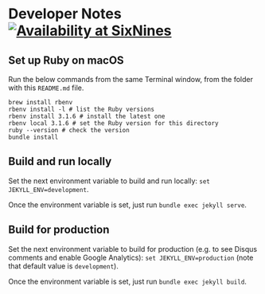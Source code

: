 # Developer Notes [![Availability at SixNines](http://www.sixnines.io/b/0e54)](http://www.sixnines.io/h/0e54)

## Set up Ruby on macOS

Run the below commands from the same Terminal window, from the folder with this `README.md` file.

```shell
brew install rbenv
rbenv install -l # list the Ruby versions
rbenv install 3.1.6 # install the latest one
rbenv local 3.1.6 # set the Ruby version for this directory
ruby --version # check the version
bundle install
```

## Build and run locally

Set the next environment variable to build and run locally: `set JEKYLL_ENV=development`.

Once the environment variable is set, just run `bundle exec jekyll serve`.

## Build for production

Set the next environment variable to build for production (e.g. to see Disqus comments and enable Google Analytics): `set JEKYLL_ENV=production` (note that default value is `development`).

Once the environment variable is set, just run `bundle exec jekyll build`.
